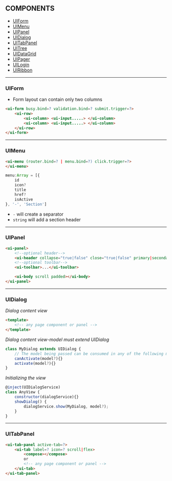 ## COMPONENTS

* [UIForm](#uiform)
* [UIMenu](#uimenu)
* [UIPanel](#uipanel)
* [UIDialog](#uidialog)
* [UITabPanel](#uitabpanel)
* [UITree](#uitree)
* [UIDataGrid](#uidatagrid)
* [UIPager](#uipager)
* [UILogin](#uilogin)
* [UIRibbon](#uiribbon)

---

### UIForm

* Form layout can contain only two columns

```html
<ui-form busy.bind=? validation.bind=? submit.trigger=?>    
    <ui-row>
        <ui-column> <ui-input.....> </ui-column>
        <ui-column> <ui-input.....> </ui-column>
    </ui-row>
</ui-form>
```

---

### UIMenu


```html
<ui-menu (router.bind=? | menu.bind=?) click.trigger=?>    
</ui-menu>
```

```javascript
menu:Array = [{
    id
    icon?
    title
    href?
    isActive
}, '-', 'Section']
```

* `-` will create a separator
* `string` will add a section header

---

### UIPanel

```html
<ui-panel>
    <!--optional header-->
    <ui-header collapse="true|false" close="true|false" primary|secondary>Title</ui-header>
    <!--optional toolbar-->
    <ui-toolbar>...</ui-toolbar>

    <ui-body scroll padded></ui-body>
</ui-panel>
```

---

### UIDialog

_Dialog content view_

```html
<template>
    <!-- any page component or panel -->
</template>
```

_Dialog content view-model must extend UIDialog_

```javascript
class MyDialog extends UIDialog {
    // The model being passed can be consumed in any of the following methods
    canActivate(model?){}
    activate(model?){}
}
```

_Initializing the view_

```javascript
@inject(UIDialogService)
class AnyView {
    constructor(dialogService){}
    showDialog() {
        dialogService.show(MyDialog, model?);
    }
}
```

---

### UITabPanel

```html
<ui-tab-panel active-tab=?>
    <ui-tab label=? icon=? scroll|flex>
        <compose></compose>
        or
        <!-- any page component or panel -->
    </ui-tab>
</ui-tab-panel>
```
